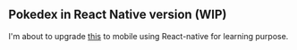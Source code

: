 ## Pokedex in React Native version (WIP)

I'm about to upgrade [this](https://github.com/SamX23/pokedex-dicoding) to mobile using React-native for learning purpose.
